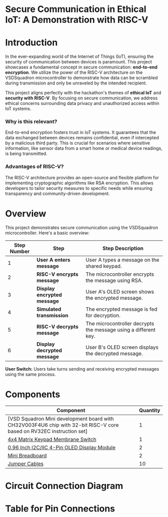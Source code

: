 # Secure Communication in Ethical IoT: A Demonstration with RISC-V

# Introduction
In the ever-expanding world of the Internet of Things (IoT), ensuring the security of communication between devices is paramount. This project showcases a fundamental concept in secure communication: **end-to-end encryption**. We utilize the power of the RISC-V architecture on the VSDSquadron microcontroller to demonstrate how data can be scrambled during transmission and only be unraveled by the intended recipient.

This project aligns perfectly with the hackathon's themes of **ethical IoT** and **security with RISC-V**. By focusing on secure communication, we address ethical concerns surrounding data privacy and unauthorized access within IoT systems. 

### Why is this relevant?
End-to-end encryption fosters trust in IoT systems. It guarantees that the data exchanged between devices remains confidential, even if intercepted by a malicious third party. This is crucial for scenarios where sensitive information, like sensor data from a smart home or medical device readings, is being transmitted.

### Advantages of RISC-V?
The RISC-V architecture provides an open-source and flexible platform for implementing cryptographic algorithms like RSA encryption. This allows developers to tailor security measures to specific needs while ensuring transparency and community-driven development.

# Overview
This project demonstrates secure communication using the VSDSquadron microcontroller. Here's a basic overview:

<div align="center">
  
| Step Number | Step | Step Description |
|---|---|---|
| 1 | **User A enters message** | User A types a message on the shared keypad. |
| 2 |**RISC-V encrypts message** | The microcontroller encrypts the message using RSA. |
| 3 | **Display encrypted message** | User A's OLED screen shows the encrypted message. |
| 4 | **Simulated transmission** | The encrypted message is fed for decryption. |
| 5 | **RISC-V decrypts message** | The microcontroller decrypts the message using a different key. |
| 6 | **Display decrypted message** | User B's OLED screen displays the decrypted message. |

</div>

**User Switch:** Users take turns sending and receiving encrypted messages using the same process.



# Components

<div align="center">
  
| Component | Quantity |
|---|---|
| [VSD Squadron Mini development board with CH32V003F4U6 chip with 32-bit RISC-V core based on RV32EC instruction set] | 1 |
| [4x4 Matrix Keypad Membrane Switch](https://robu.in/product/4x4-matrix-keypad-membrane-switch-arduino-arm-mcu/?gad_source=1&gclid=Cj0KCQjwpNuyBhCuARIsANJqL9MvtmVv5R4qeRMKR2sHxFN9gX-r40MK_EpD7TBL31eXKeJ1w0iur34aAoDQEALw_wcB) | 1 |
| [0.96 Inch I2C/IIC 4-Pin OLED Display Module](https://robu.in/product/0-96-inch-i2c-iic-oled-lcd-module-4pin-with-vcc-gnd-white/) | 2 |
| [Mini Breadboard](https://robu.in/product/170-pts-mini-breadboard-syb-170-green/) | 2 |
| [Jumper Cables](https://robu.in/product/20cm-dupont-wire-color-jumper-cable-2-54mm-1p-1p-female-female-40pcs/) | 10 |

</div>

# Circuit Connection Diagram

# Table for Pin Connections
